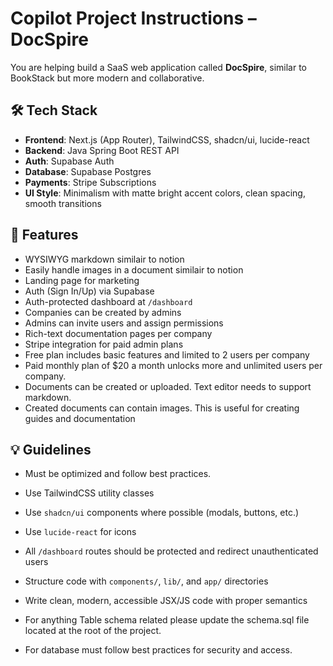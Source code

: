 # Copilot Project Instructions – DocSpire

You are helping build a SaaS web application called **DocSpire**, similar to BookStack but more modern and collaborative.

## 🛠 Tech Stack

- **Frontend**: Next.js (App Router), TailwindCSS, shadcn/ui, lucide-react
- **Backend**: Java Spring Boot REST API
- **Auth**: Supabase Auth
- **Database**: Supabase Postgres
- **Payments**: Stripe Subscriptions
- **UI Style**: Minimalism with matte bright accent colors, clean spacing, smooth transitions

## 🎯 Features

- WYSIWYG markdown similair to notion
- Easily handle images in a document similair to notion
- Landing page for marketing
- Auth (Sign In/Up) via Supabase
- Auth-protected dashboard at `/dashboard`
- Companies can be created by admins
- Admins can invite users and assign permissions
- Rich-text documentation pages per company
- Stripe integration for paid admin plans
- Free plan includes basic features and limited to 2 users per company
- Paid monthly plan of $20 a month unlocks more and unlimited users per company.
- Documents can be created or uploaded. Text editor needs to support markdown.
- Created documents can contain images. This is useful for creating guides and documentation


## 💡 Guidelines

- Must be optimized and follow best practices. 
- Use TailwindCSS utility classes
- Use `shadcn/ui` components where possible (modals, buttons, etc.)
- Use `lucide-react` for icons
- All `/dashboard` routes should be protected and redirect unauthenticated users
- Structure code with `components/`, `lib/`, and `app/` directories
- Write clean, modern, accessible JSX/JS code with proper semantics

- For anything Table schema related please update the schema.sql file located at the root of the project. 
- For database must follow best practices for security and access. 